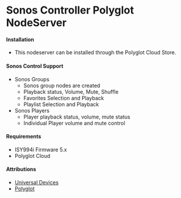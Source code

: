 # Sonos Controller Polyglot NodeServer

#### Installation
- This nodeserver can be installed through the Polyglot Cloud Store.

#### Sonos Control Support
- Sonos Groups
  * Sonos group nodes are created
  * Playback status, Volume, Mute, Shuffle
  * Favorites Selection and Playback
  * Playlist Selection and Playback
- Sonos Players
  * Player playback status, volume, mute status
  * Individual Player volume and mute control

#### Requirements
- ISY994i Firmware 5.x
- Polyglot Cloud

#### Attributions
- [Universal Devices](https://www.universal-devices.com/)
- [Polyglot](https://github.com/UniversalDevicesInc/polyglot-v2)
